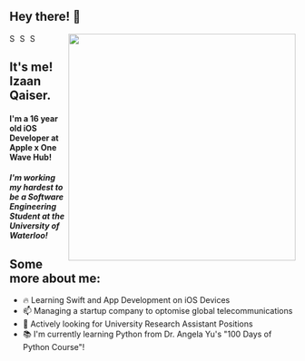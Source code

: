 ## Hey there! 👋

[<img align="right" width="400" src="https://github-readme-stats.vercel.app/api?username=IzaanQ&show_icons=true"/>](https://github.com/IzaanQ/)

<a href="https://www.linkedin.com/in/izaan-qaiser-82b32b204/">
  <img align="left" alt="Shuvo's Linkdein" width="15px" src="https://cdn.jsdelivr.net/npm/simple-icons@v3/icons/linkedin.svg" />
</a>
<a href="https://github.com/AmitHasanShuvo">
  <img align="left" alt="Shuvo's Github" width="15px" src="https://cdn.jsdelivr.net/npm/simple-icons@v3/icons/github.svg" />
</a>
<a href="https://www.youtube.com/channel/UCES_2FWYQbgyikzxCQ_oOVQ?view_as=subscriber">
  <img align="left" alt="Shuvo's YouTube" width="15px" src="https://img.icons8.com/material-outlined/24/000000/gmail-new.png" />
</a>

<br />


## It's me! Izaan Qaiser.
#### I'm a 16 year old iOS Developer at Apple x One Wave Hub!
#### *I'm working my hardest to be a Software Engineering Student at the University of Waterloo!*
## Some more about me:

- 🔥 Learning Swift and App Development on iOS Devices
- 📫 Managing a startup company to optomise global telecommunications
- 🔭 Actively looking for University Research Assistant Positions
- 📚 I'm currently learning Python from Dr. Angela Yu's "100 Days of Python Course"!